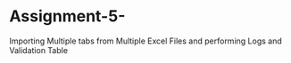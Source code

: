 # Assignment-5-
Importing Multiple tabs from Multiple Excel Files and performing Logs and Validation Table
